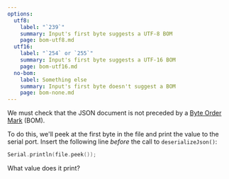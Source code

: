 ```yaml
---
options:
  utf8:
    label: "`239`"
    summary: Input's first byte suggests a UTF-8 BOM
    page: bom-utf8.md
  utf16:
    label: "`254` or `255`"
    summary: Input's first byte suggests a UTF-16 BOM
    page: bom-utf16.md
  no-bom:
    label: Something else
    summary: Input's first byte doesn't suggest a BOM
    page: bom-none.md
---
```


We must check that the JSON document is not preceded by a [Byte Order Mark](https://en.wikipedia.org/wiki/Byte_order_mark) (BOM).

To do this, we'll peek at the first byte in the file and print the value to the serial port. Insert the following line *before* the call to `deserializeJson()`:

```c++
Serial.println(file.peek());
```

What value does it print?
